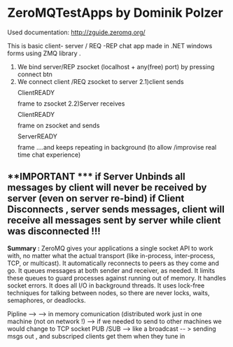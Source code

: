 # ZeroMQTestApps by Dominik Polzer
Used documentation: http://zguide.zeromq.org/

This is basic client- server / REQ -REP chat app made in .NET windows forms  using ZMQ library . 
1) We bind server/REP zsocket (localhost + any(free) port) by pressing connect btn
2) We connect client /REQ zsocket to server
2.1)client sends $$$$ClientREADY$$$$ frame to zsocket
2.2)Server receives $$$$ClientREADY$$$$ frame on zsocket and sends $$$$ServerREADY$$$$ frame
 ....and keeps repeating in background (to allow /improvise real time chat experience)
 
**IMPORTANT ***  if Server Unbinds all messages by client will never be received by server (even on server re-bind)
                 if Client Disconnects , server sends messages, client will receive all messages
sent by server while client was disconnected !!!
---------------------------------------------------
**Summary :**
ZeroMQ gives your applications a single socket API to work with, no matter what the actual transport 
(like in-process, inter-process, TCP, or multicast). 
It automatically reconnects to peers as they come and go. It queues messages at both sender and receiver,
 as needed. 
It limits these queues to guard processes against running out of memory. It handles socket errors.
 It does all I/O in background threads. It uses lock-free techniques for talking between nodes, 
so there are never locks, waits, semaphores, or deadlocks.

Pipline --> --> in memory comunication  (distributed work just in one machine (not on network !)
--> if we needed to send to other machines we would change to TCP socket
PUB /SUB --> like a broadcast -- > sending msgs out , and subscriped clients get them when they tune in 
